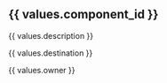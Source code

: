 ## {{ values.component_id }}

{{ values.description }}

{{ values.destination }}

{{ values.owner }}
